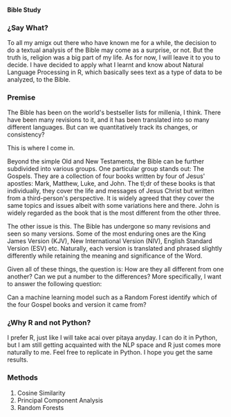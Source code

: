 #### Bible Study

### ¿Say What?

To all my amigx out there who have known me for a while, the decision to do a textual analysis of the Bible may come as a surprise, or not. But the truth is, religion was a big part of my life. As for now, I will leave it to you to decide. I have decided to apply what I learnt and know about Natural Language Processing in R, which basically sees text as a type of data to be analyzed, to the Bible.  
  
### Premise
  
The Bible has been on the world's bestseller lists for millenia, I think. There have been many revisions to it, and it has been translated into so many different languages. But can we quantitatively track its changes, or consistency?  
  
This is where I come in.  
  
Beyond the simple Old and New Testaments, the Bible can be further subdivided into various groups. One particular group stands out: The Gospels. They are a collection of four books written by four of Jesus' apostles: Mark, Matthew, Luke, and John. The tl;dr of these books is that individually, they cover the life and messages of Jesus Christ but written from a third-person's perspective. It is widely agreed that they cover the same topics and issues albeit with some variations here and there. John is widely regarded as the book that is the most different from the other three.  
  
The other issue is this. The Bible has undergone so many revisions and seen so many versions. Some of the most enduring ones are the King James Version (KJV), New International Version (NIV), English Standard Version (ESV) etc. Naturally, each version is translated and phrased slightly differently while retaining the meaning and significance of the Word.  
  
Given all of these things, the question is: How are they all different from one another? Can we put a number to the differences? More specifically, I want to answer the following question: 
  
Can a machine learning model such as a Random Forest identify which of the four Gospel books and version it came from?  
  
### ¿Why R and not Python?  
  
I prefer R, just like I will take acai over pitaya anyday. I can do it in Python, but I am still getting acquainted with the NLP space and R just comes more naturally to me. Feel free to replicate in Python. I hope you get the same results.  
  
### Methods  
  
1. Cosine Similarity
2. Principal Component Analysis
3. Random Forests  